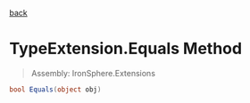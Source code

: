 ﻿

[back](/IronSphere.Extensions/types/TypeExtension)

# TypeExtension.Equals Method

> Assembly: IronSphere.Extensions

```csharp
bool Equals(object obj)
```



 